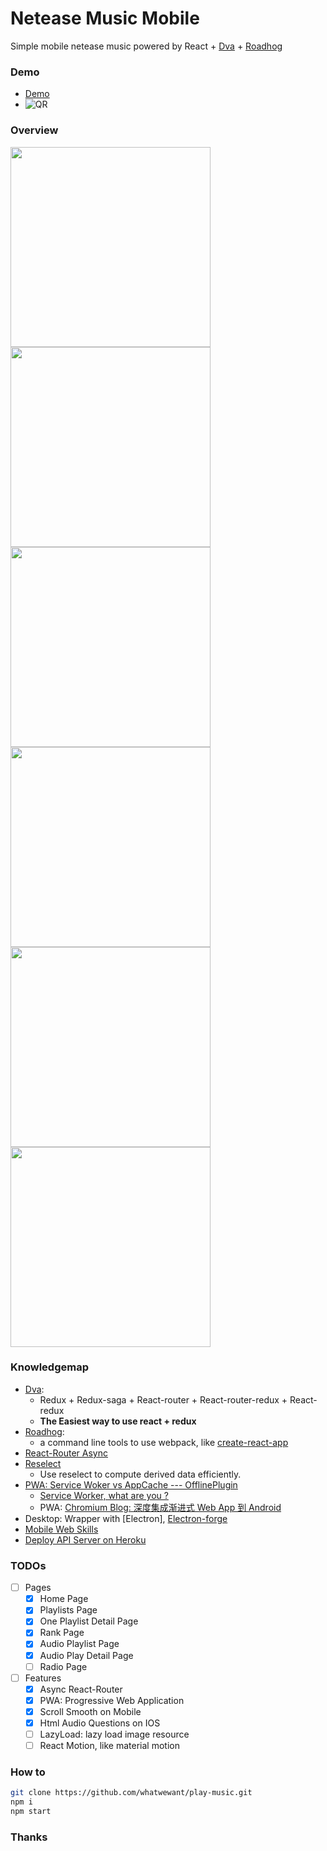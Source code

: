 <!--
@Author: eason
@Date:   2017-05-02T10:11:02+08:00
@Email:  uniquecolesmith@gmail.com
@Last modified by:   eason
@Last modified time: 2017-05-14T00:44:28+08:00
@License: MIT
@Copyright: Eason(uniquecolesmith@gmail.com)
-->

# Netease Music Mobile

Simple mobile netease music powered by React + [Dva](https://github.com/dvajs/dva) + [Roadhog](https://github.com/sorrycc/roadhog)

### Demo
* [Demo](moeover.com/play-music/)
* ![QR](http://moeover.com/images/music-app/qr.jpg)

### Overview

  <image width="320px" src="http://moeover.com/images/music-app/1.home.jpg" />
  <image width="320px" src="http://moeover.com/images/music-app/2.playlist.jpg" />
  <image width="320px" src="http://moeover.com/images/music-app/3.rank.jpg" />
  <image width="320px" src="http://moeover.com/images/music-app/4.playlist.detail.1.jpg" />
  <image width="320px" src="http://moeover.com/images/music-app/4.playlist.detail.2.jpg" />
  <image width="320px" src="http://moeover.com/images/music-app/4.playlist.detail.3.jpg" />

### Knowledgemap
- [Dva](https://github.com/dvajs/dva):
  - Redux + Redux-saga + React-router + React-router-redux + React-redux
  - **The Easiest way to use react + redux**
- [Roadhog](https://github.com/sorrycc/roadhog):
  - a command line tools to use webpack, like [create-react-app](https://github.com/facebookincubator/create-react-app)
- [React-Router Async](https://segmentfault.com/a/1190000006063554#articleHeader25)
- [Reselect](https://github.com/reactjs/reselect)
  - Use reselect to compute derived data efficiently.
- [PWA: Service Woker vs AppCache --- OfflinePlugin](https://medium.com/@addyosmani/progressive-web-apps-with-react-js-part-3-offline-support-and-network-resilience-c84db889162c)
  - [Service Worker, what are you ?](http://kosamari.com/notes/Service-Worker-what-are-you)
  - PWA: [Chromium Blog: 深度集成渐进式 Web App 到 Android](http://www.zcfy.cc/article/chromium-blog-integrating-progressive-web-apps-deeply-into-android-2467.html)
- Desktop: Wrapper with [Electron], [Electron-forge](https://github.com/electron-userland/electron-forge)
- [Mobile Web Skills](https://juejin.im/collection/58faccb41e35c9353d93648c)
- [Deploy API Server on Heroku](https://devcenter.heroku.com/articles/getting-started-with-nodejs#introduction)

### TODOs
* [ ] Pages
  * [x] Home Page
  * [x] Playlists Page
  * [x] One Playlist Detail Page
  * [x] Rank Page
  * [x] Audio Playlist Page
  * [x] Audio Play Detail Page
  * [ ] Radio Page
* [ ] Features
  * [x] Async React-Router
  * [x] PWA: Progressive Web Application
  * [x] Scroll Smooth on Mobile
  * [x] Html Audio Questions on IOS
  * [ ] LazyLoad: lazy load image resource
  * [ ] React Motion, like material motion

### How to

```sh
git clone https://github.com/whatwewant/play-music.git
npm i
npm start
```

### Thanks

